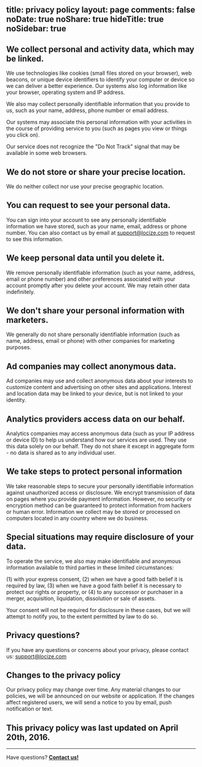 title: privacy policy
layout: page
comments: false
noDate: true
noShare: true
hideTitle: true
noSidebar: true
---

<h2 class="h2-terms">We collect personal and activity data, which may be linked.</h2>

We use technologies like cookies (small files stored on your browser), web beacons, or unique device identifiers to identify your computer or device so we can deliver a better experience. Our systems also log information like your browser, operating system and IP address.

We also may collect personally identifiable information that you provide to us, such as your name, address, phone number or email address.

Our systems may associate this personal information with your activities in the course of providing service to you (such as pages you view or things you click on).

Our service does not recognize the "Do Not Track" signal that may be available in some web browsers.

<h2 class="h2-terms">We do not store or share your precise location.</h2>

We do neither collect nor use your precise geographic location.

<h2 class="h2-terms">You can request to see your personal data.</h2>

You can sign into your account to see any personally identifiable information we have stored, such as your name, email, address or phone number. You can also contact us by email at [support@locize.com](mailto:support@locize.com) to request to see this information.

<h2 class="h2-terms">We keep personal data until you delete it.</h2>

We remove personally identifiable information (such as your name, address, email or phone number) and other preferences associated with your account promptly after you delete your account. We may retain other data indefinitely.

<h2 class="h2-terms">We don't share your personal information with marketers.</h2>

We generally do not share personally identifiable information (such as name, address, email or phone) with other companies for marketing purposes.

<h2 class="h2-terms">Ad companies may collect anonymous data.</h2>

Ad companies may use and collect anonymous data about your interests to customize content and advertising on other sites and applications. Interest and location data may be linked to your device, but is not linked to your identity.

<h2 class="h2-terms">Analytics providers access data on our behalf.</h2>

Analytics companies may access anonymous data (such as your IP address or device ID) to help us understand how our services are used. They use this data solely on our behalf. They do not share it except in aggregate form - no data is shared as to any individual user.

<h2 class="h2-terms">We take steps to protect personal information</h2>

We take reasonable steps to secure your personally identifiable information against unauthorized access or disclosure. We encrypt transmission of data on pages where you provide payment information. However, no security or encryption method can be guaranteed to protect information from hackers or human error.
Information we collect may be stored or processed on computers located in any country where we do business.

<h2 class="h2-terms">Special situations may require disclosure of your data.</h2>

To operate the service, we also may make identifiable and anonymous information available to third parties in these limited circumstances:

(1) with your express consent,
(2) when we have a good faith belief it is required by law,
(3) when we have a good faith belief it is necessary to protect our rights or property, or
(4) to any successor or purchaser in a merger, acquisition, liquidation, dissolution or sale of assets.

Your consent will not be required for disclosure in these cases, but we will attempt to notify you, to the extent permitted by law to do so.

<h2 class="h2-terms">Privacy questions?</h2>

If you have any questions or concerns about your privacy, please contact us:
[support@locize.com](mailto:support@locize.com)

<h2 class="h2-terms">Changes to the privacy policy</h2>

Our privacy policy may change over time. Any material changes to our policies, we will be announced on our website or application. If the changes affect registered users, we will send a notice to you by email, push notification or text.


<h2 class="h2-terms">This privacy policy was last updated on April 20th, 2016.</h2>


<div class="contact">
<hr />
<p class="callout extra-margin">Have questions? <strong><a href="mailto:support@locize.com">Contact us!</a></strong></p>
</div>
